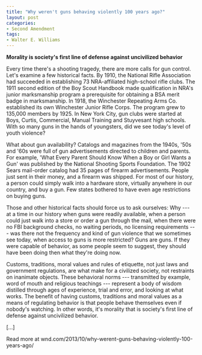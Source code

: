 ```yaml
---
title: "Why weren't guns behaving violently 100 years ago?"
layout: post
categories:
- Second Amendment
tags:
- Walter E. Williams
---
```


**Morality is society's first line of defense against uncivilized behavior**

Every time there's a shooting tragedy, there are more calls for gun control. Let's examine a few historical facts. By 1910, the National Rifle Association had succeeded in establishing 73 NRA-affiliated high-school rifle clubs. The 1911 second edition of the Boy Scout Handbook made qualification in NRA's junior marksmanship program a prerequisite for obtaining a BSA merit badge in marksmanship. In 1918, the Winchester Repeating Arms Co. established its own Winchester Junior Rifle Corps. The program grew to 135,000 members by 1925. In New York City, gun clubs were started at Boys, Curtis, Commercial, Manual Training and Stuyvesant high schools. With so many guns in the hands of youngsters, did we see today's level of youth violence?

What about gun availability? Catalogs and magazines from the 1940s, '50s and '60s were full of gun advertisements directed to children and parents. For example, 'What Every Parent Should Know When a Boy or Girl Wants a Gun' was published by the National Shooting Sports Foundation. The 1902 Sears mail-order catalog had 35 pages of firearm advertisements. People just sent in their money, and a firearm was shipped. For most of our history, a person could simply walk into a hardware store, virtually anywhere in our country, and buy a gun. Few states bothered to have even age restrictions on buying guns.

Those and other historical facts should force us to ask ourselves: Why --- at a time in our history when guns were readily available, when a person could just walk into a store or order a gun through the mail, when there were no FBI background checks, no waiting periods, no licensing requirements --- was there not the frequency and kind of gun violence that we sometimes see today, when access to guns is more restricted? Guns are guns. If they were capable of behavior, as some people seem to suggest, they should have been doing then what they're doing now.

Customs, traditions, moral values and rules of etiquette, not just laws and government regulations, are what make for a civilized society, not restraints on inanimate objects. These behavioral norms --- transmitted by example, word of mouth and religious teachings --- represent a body of wisdom distilled through ages of experience, trial and error, and looking at what works. The benefit of having customs, traditions and moral values as a means of regulating behavior is that people behave themselves even if nobody's watching. In other words, it's morality that is society's first line of defense against uncivilized behavior.

[...]

Read more at wnd.com/2013/10/why-werent-guns-behaving-violently-100-years-ago/
